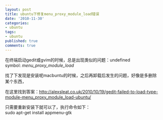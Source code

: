 ```yaml
---
layout: post
title: ubuntu下修复menu_proxy_module_load错误
date: '2010-11-30'
categories:
- ubuntu
tags:
- ubuntu
published: true
comments: true
---
```

<p>在终端启动gedit或gvim的时候，总是出现类似的问题：undefined symbol: <em>menu_proxy_module_load</em></p>

<p>找了下发现是安装呢macbuntu的时候，之后再卸载后发生的问题，好像是多删除某个东西，</p>

<p>在这里找到答案：<a href="http://alexsleat.co.uk/2010/10/19/gedit-failed-to-load-type-module-menu_proxy_module_load-ubuntu/">http://alexsleat.co.uk/2010/10/19/gedit-failed-to-load-type-module-menu_proxy_module_load-ubuntu/</a></p>

<p>只需要重新安装下就可以了，执行命令如下：<br />
sudo apt-get install appmenu-gtk</p>
